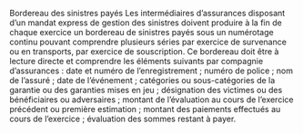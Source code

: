 Bordereau des sinistres payés
Les intermédiaires d’assurances disposant d’un mandat express de gestion des sinistres doivent produire à la fin de chaque exercice un bordereau de sinistres payés sous un numérotage continu pouvant comprendre plusieurs séries par exercice de survenance ou en transports, par exercice de souscription. Ce bordereau doit être à lecture directe et comprendre les éléments suivants par compagnie d’assurances :
date et numéro de l’enregistrement ;
numéro de police ;
nom de l’assuré ;
date de l’événement ;
catégories ou sous-catégories de la garantie ou des garanties mises en jeu ;
désignation des victimes ou des bénéficiaires ou adversaires ;
montant de l’évaluation au cours de l’exercice précédent ou première estimation ;
montant des paiements effectués au cours de l’exercice ;
évaluation des sommes restant à payer.
